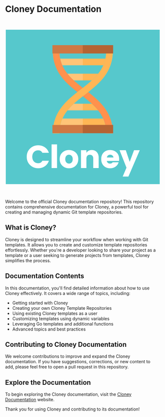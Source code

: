 # Cloney Documentation

<br>
<p align="center">
  <img src="docs/images/cloney-logo.png">
</p>
<br>

Welcome to the official Cloney documentation repository! This repository contains comprehensive documentation for Cloney, a powerful tool for creating and managing dynamic Git template repositories.

## What is Cloney?

Cloney is designed to streamline your workflow when working with Git templates. It allows you to create and customize template repositories effortlessly. Whether you're a developer looking to share your project as a template or a user seeking to generate projects from templates, Cloney simplifies the process.

## Documentation Contents

In this documentation, you'll find detailed information about how to use Cloney effectively. It covers a wide range of topics, including:

- Getting started with Cloney
- Creating your own Cloney Template Repositories
- Using existing Cloney templates as a user
- Customizing templates using dynamic variables
- Leveraging Go templates and additional functions
- Advanced topics and best practices

## Contributing to Cloney Documentation

We welcome contributions to improve and expand the Cloney documentation. If you have suggestions, corrections, or new content to add, please feel free to open a pull request in this repository.

## Explore the Documentation

To begin exploring the Cloney documentation, visit the [Cloney Documentation](https://arthursudbrackibarra.github.io/cloney-documentation/) website.

Thank you for using Cloney and contributing to its documentation!
